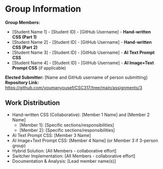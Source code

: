 # Group Information

**Group Members:**
- [Student Name 1] - [Student ID] - [GitHub Username] - **Hand-written CSS (Part 1)**
- [Student Name 2] - [Student ID] - [GitHub Username] - **Hand-written CSS (Part 2)**
- [Student Name 3] - [Student ID] - [GitHub Username] - **AI Text Prompt CSS**
- [Student Name 4] - [Student ID] - [GitHub Username] - **AI Image+Text Prompt CSS** (if applicable)

**Elected Submitter:** [Name and GitHub username of person submitting]
**Repository Link:** https://github.com/youmanyousef/CSC317/tree/main/assignments/3

## Work Distribution
- Hand-written CSS (Collaborative): [Member 1 Name] and [Member 2 Name]
  - [Member 1]: [Specific sections/responsibilities]
  - [Member 2]: [Specific sections/responsibilities]
- AI Text Prompt CSS: [Member 3 Name]
- AI Image+Text Prompt CSS: [Member 4 Name] (or Member 3 if 3-person group)
- Hybrid Solution: [All Members - collaborative effort]
- Switcher Implementation: [All Members - collaborative effort]
- Documentation & Analysis: [Lead member name(s)]